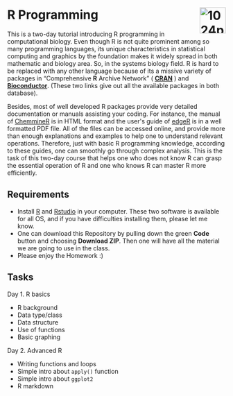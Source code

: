 # R Programming<img src="https://www.r-project.org/Rlogo.png" alt="1024px-R_logo.svg" align="right" alt="" height="60" />

This is a two-day tutorial introducing R programming in computational biology. Even though R is not quite prominent among so many programming languages,  its unique characteristics in statistical computing and graphics by the foundation makes it widely spread in both mathematic and biology area. So, in the systems biology field. R is hard to be replaced with any other language because of its a missive variety of packages in “Comprehensive **R** Archive Network” ( [**CRAN**](https://cran.r-project.org/web/packages/available_packages_by_date.html) ) and [**Bioconductor**](https://www.bioconductor.org/packages/release/bioc/). (These two links give out all the available packages in both database). 

Besides, most of well developed R packages provide very detailed documentation or manuals assisting your coding. For instance, the manual of [ChemmineR](https://www.bioconductor.org/packages/devel/bioc/vignettes/ChemmineR/inst/doc/ChemmineR.html) is in HTML format and the user's guide of [edgeR](https://www.bioconductor.org/packages/release/bioc/vignettes/edgeR/inst/doc/edgeRUsersGuide.pdf) is in a well formatted PDF file. All of the files can be accessed online, and provide more than enough explanations and examples to help one to understand relevant operations. Therefore, just with basic R programming knowledge, according to these guides, one can smoothly go through complex analysis. This is the task of this two-day course that helps one who does not know R can grasp the essential operation of R and one who knows R can master R more efficiently.

## Requirements

* Install [R](https://www.r-project.org/) and [Rstudio](https://rstudio.com/products/rstudio/) in your computer. These two software is available for all OS, and if you have difficulties installing them, please let me know.
* One can download this Repository by pulling down the green **Code** button and choosing **Download ZIP**. Then one will have all the material we are going to use in the class.
* Please enjoy the Homework :)

## Tasks

Day 1. R basics

* R background
* Data type/class
* Data structure
* Use of functions
* Basic graphing

Day 2. Advanced R

* Writing functions and loops
* Simple intro about `apply()` function
* Simple intro about `ggplot2`
* R markdown